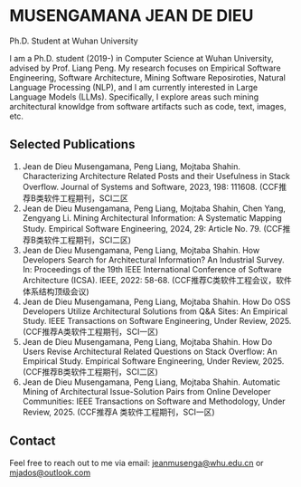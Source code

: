 # MUSENGAMANA JEAN DE DIEU
Ph.D. Student at Wuhan University

I am a Ph.D. student (2019-) in Computer Science at Wuhan University, advised by Prof. Liang Peng.
My research focuses on Empirical Software Engineering, Software Architecture, Mining Software Reposiroties, Natural Language Processing (NLP), and I am currently interested in Large Language Models (LLMs). 
Specifically, I explore areas such mining architectural knowldge from software artifacts such as code, text, images, etc.  

## Selected Publications
1. Jean de Dieu Musengamana, Peng Liang, Mojtaba Shahin. Characterizing Architecture Related Posts and their Usefulness in Stack Overflow. Journal of Systems and Software, 2023, 198: 111608. (CCF推荐B类软件工程期刊，SCI二区
2. Jean de Dieu Musengamana, Peng Liang, Mojtaba Shahin, Chen Yang, Zengyang Li. Mining Architectural Information: A Systematic Mapping Study. Empirical Software Engineering, 2024, 29: Article No. 79. (CCF推荐B类软件工程期刊，SCI二区)
3. Jean de Dieu Musengamana, Peng Liang, Mojtaba Shahin. How Developers Search for Architectural Information? An Industrial Survey. In: Proceedings of the 19th IEEE International Conference of Software Architecture (ICSA). IEEE, 2022: 58-68. (CCF推荐C类软件工程会议，软件体系结构顶级会议)
4. Jean de Dieu Musengamana, Peng Liang, Mojtaba Shahin. How Do OSS Developers Utilize Architectural Solutions from Q&A Sites: An Empirical Study. IEEE Transactions on Software Engineering, Under Review, 2025. (CCF推荐A类软件工程期刊，SCI一区)
5. Jean de Dieu Musengamana, Peng Liang, Mojtaba Shahin. How Do Users Revise Architectural Related Questions on Stack Overflow: An Empirical Study. Empirical Software Engineering, Under Review, 2025. (CCF推荐B类软件工程期刊，SCI二区)
6. Jean de Dieu Musengamana, Peng Liang, Mojtaba Shahin. Automatic Mining of Architectural Issue-Solution Pairs from Online Developer Communities: IEEE Transactions on Software and Methodology, Under Review, 2025. (CCF推荐A 类软件工程期刊，SCI一区)

## Contact

Feel free to reach out to me via email: jeanmusenga@whu.edu.cn or mjados@outlook.com

